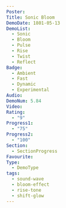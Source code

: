 ```yaml
---
Poster: 
Title: Sonic Bloom
DemoDate: 1801-05-13
DemoList:
  - Sonic
  - Bloom
  - Pulse
  - Rise
  - Twist
  - Reflect
Badge:
  - Ambient
  - Fast
  - Dynamic
  - Experimental
Audio: 
DemoNum: 5.84
Video: 
Rating:
  - "9"
Progress1:
  - "75"
Progress2:
  - "100"
Section:
  - SectionProgress
Favourite: 
Type:
  - DemoType
tags:
  - sound-wave
  - bloom-effect
  - rise-tone
  - shift-glow
---
```

